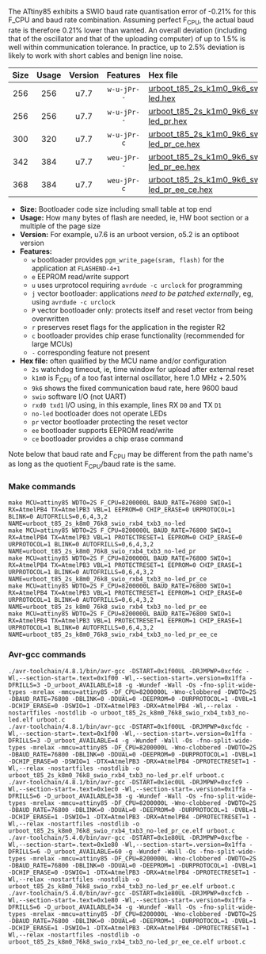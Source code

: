 The ATtiny85 exhibits a SWIO baud rate quantisation error of -0.21% for this F_CPU and baud rate combination. Assuming perfect F<sub>CPU</sub>, the actual baud rate is therefore 0.21% lower than wanted. An overall deviation (including that of the oscillator and that of the uploading computer) of up to 1.5% is well within communication tolerance. In practice, up to 2.5% deviation is likely to work with short cables and benign line noise.

|Size|Usage|Version|Features|Hex file|
|:-:|:-:|:-:|:-:|:--|
|256|256|u7.7|`w-u-jPr--`|[urboot_t85_2s_k1m0_9k6_swio_rxb4_txb3_no-led.hex](https://raw.githubusercontent.com/stefanrueger/urboot.hex/main/mcus/attiny85/watchdog_2_s/internal_oscillator_k%2B2.50%25/%2B1m000000_hz/%2B%2B%2B9k6_baud/swio_rxb4_txb3/no-led/urboot_t85_2s_k1m0_9k6_swio_rxb4_txb3_no-led.hex)|
|256|256|u7.7|`w-u-jPr--`|[urboot_t85_2s_k1m0_9k6_swio_rxb4_txb3_no-led_pr.hex](https://raw.githubusercontent.com/stefanrueger/urboot.hex/main/mcus/attiny85/watchdog_2_s/internal_oscillator_k%2B2.50%25/%2B1m000000_hz/%2B%2B%2B9k6_baud/swio_rxb4_txb3/no-led/urboot_t85_2s_k1m0_9k6_swio_rxb4_txb3_no-led_pr.hex)|
|300|320|u7.7|`w-u-jPr-c`|[urboot_t85_2s_k1m0_9k6_swio_rxb4_txb3_no-led_pr_ce.hex](https://raw.githubusercontent.com/stefanrueger/urboot.hex/main/mcus/attiny85/watchdog_2_s/internal_oscillator_k%2B2.50%25/%2B1m000000_hz/%2B%2B%2B9k6_baud/swio_rxb4_txb3/no-led/urboot_t85_2s_k1m0_9k6_swio_rxb4_txb3_no-led_pr_ce.hex)|
|342|384|u7.7|`weu-jPr--`|[urboot_t85_2s_k1m0_9k6_swio_rxb4_txb3_no-led_pr_ee.hex](https://raw.githubusercontent.com/stefanrueger/urboot.hex/main/mcus/attiny85/watchdog_2_s/internal_oscillator_k%2B2.50%25/%2B1m000000_hz/%2B%2B%2B9k6_baud/swio_rxb4_txb3/no-led/urboot_t85_2s_k1m0_9k6_swio_rxb4_txb3_no-led_pr_ee.hex)|
|368|384|u7.7|`weu-jPr-c`|[urboot_t85_2s_k1m0_9k6_swio_rxb4_txb3_no-led_pr_ee_ce.hex](https://raw.githubusercontent.com/stefanrueger/urboot.hex/main/mcus/attiny85/watchdog_2_s/internal_oscillator_k%2B2.50%25/%2B1m000000_hz/%2B%2B%2B9k6_baud/swio_rxb4_txb3/no-led/urboot_t85_2s_k1m0_9k6_swio_rxb4_txb3_no-led_pr_ee_ce.hex)|

- **Size:** Bootloader code size including small table at top end
- **Usage:** How many bytes of flash are needed, ie, HW boot section or a multiple of the page size
- **Version:** For example, u7.6 is an urboot version, o5.2 is an optiboot version
- **Features:**
  + `w` bootloader provides `pgm_write_page(sram, flash)` for the application at `FLASHEND-4+1`
  + `e` EEPROM read/write support
  + `u` uses urprotocol requiring `avrdude -c urclock` for programming
  + `j` vector bootloader: applications *need to be patched externally*, eg, using `avrdude -c urclock`
  + `P` vector bootloader only: protects itself and reset vector from being overwritten
  + `r` preserves reset flags for the application in the register R2
  + `c` bootloader provides chip erase functionality (recommended for large MCUs)
  + `-` corresponding feature not present
- **Hex file:** often qualified by the MCU name and/or configuration
  + `2s` watchdog timeout, ie, time window for upload after external reset
  + `k1m0` is F<sub>CPU</sub> of a too fast internal oscillator, here 1.0 MHz + 2.50%
  + `9k6` shows the fixed communication baud rate, here 9600 baud
  + `swio` software I/O (not UART)
  + `rxd0 txd1` I/O using, in this example, lines RX `D0` and TX `D1`
  + `no-led` bootloader does not operate LEDs
  + `pr` vector bootloader protecting the reset vector
  + `ee` bootloader supports EEPROM read/write
  + `ce` bootloader provides a chip erase command


Note below that baud rate and F<sub>CPU</sub> may be different from the path name's as long as the quotient F<sub>CPU</sub>/baud rate is the same.

### Make commands
```
make MCU=attiny85 WDTO=2S F_CPU=8200000L BAUD_RATE=76800 SWIO=1 RX=AtmelPB4 TX=AtmelPB3 VBL=1 EEPROM=0 CHIP_ERASE=0 URPROTOCOL=1 BLINK=0 AUTOFRILLS=0,6,4,3,2 NAME=urboot_t85_2s_k8m0_76k8_swio_rxb4_txb3_no-led
make MCU=attiny85 WDTO=2S F_CPU=8200000L BAUD_RATE=76800 SWIO=1 RX=AtmelPB4 TX=AtmelPB3 VBL=1 PROTECTRESET=1 EEPROM=0 CHIP_ERASE=0 URPROTOCOL=1 BLINK=0 AUTOFRILLS=0,6,4,3,2 NAME=urboot_t85_2s_k8m0_76k8_swio_rxb4_txb3_no-led_pr
make MCU=attiny85 WDTO=2S F_CPU=8200000L BAUD_RATE=76800 SWIO=1 RX=AtmelPB4 TX=AtmelPB3 VBL=1 PROTECTRESET=1 EEPROM=0 CHIP_ERASE=1 URPROTOCOL=1 BLINK=0 AUTOFRILLS=0,6,4,3,2 NAME=urboot_t85_2s_k8m0_76k8_swio_rxb4_txb3_no-led_pr_ce
make MCU=attiny85 WDTO=2S F_CPU=8200000L BAUD_RATE=76800 SWIO=1 RX=AtmelPB4 TX=AtmelPB3 VBL=1 PROTECTRESET=1 EEPROM=1 CHIP_ERASE=0 URPROTOCOL=1 BLINK=0 AUTOFRILLS=0,6,4,3,2 NAME=urboot_t85_2s_k8m0_76k8_swio_rxb4_txb3_no-led_pr_ee
make MCU=attiny85 WDTO=2S F_CPU=8200000L BAUD_RATE=76800 SWIO=1 RX=AtmelPB4 TX=AtmelPB3 VBL=1 PROTECTRESET=1 EEPROM=1 CHIP_ERASE=1 URPROTOCOL=1 BLINK=0 AUTOFRILLS=0,6,4,3,2 NAME=urboot_t85_2s_k8m0_76k8_swio_rxb4_txb3_no-led_pr_ee_ce
```

### Avr-gcc commands
```
./avr-toolchain/4.8.1/bin/avr-gcc -DSTART=0x1f00UL -DRJMPWP=0xcfdc -Wl,--section-start=.text=0x1f00 -Wl,--section-start=.version=0x1ffa -DFRILLS=3 -D_urboot_AVAILABLE=18 -g -Wundef -Wall -Os -fno-split-wide-types -mrelax -mmcu=attiny85 -DF_CPU=8200000L -Wno-clobbered -DWDTO=2S -DBAUD_RATE=76800 -DBLINK=0 -DDUAL=0 -DEEPROM=0 -DURPROTOCOL=1 -DVBL=1 -DCHIP_ERASE=0 -DSWIO=1 -DTX=AtmelPB3 -DRX=AtmelPB4 -Wl,--relax -nostartfiles -nostdlib -o urboot_t85_2s_k8m0_76k8_swio_rxb4_txb3_no-led.elf urboot.c
./avr-toolchain/4.8.1/bin/avr-gcc -DSTART=0x1f00UL -DRJMPWP=0xcfdc -Wl,--section-start=.text=0x1f00 -Wl,--section-start=.version=0x1ffa -DFRILLS=3 -D_urboot_AVAILABLE=4 -g -Wundef -Wall -Os -fno-split-wide-types -mrelax -mmcu=attiny85 -DF_CPU=8200000L -Wno-clobbered -DWDTO=2S -DBAUD_RATE=76800 -DBLINK=0 -DDUAL=0 -DEEPROM=0 -DURPROTOCOL=1 -DVBL=1 -DCHIP_ERASE=0 -DSWIO=1 -DTX=AtmelPB3 -DRX=AtmelPB4 -DPROTECTRESET=1 -Wl,--relax -nostartfiles -nostdlib -o urboot_t85_2s_k8m0_76k8_swio_rxb4_txb3_no-led_pr.elf urboot.c
./avr-toolchain/4.8.1/bin/avr-gcc -DSTART=0x1ec0UL -DRJMPWP=0xcfc9 -Wl,--section-start=.text=0x1ec0 -Wl,--section-start=.version=0x1ffa -DFRILLS=6 -D_urboot_AVAILABLE=38 -g -Wundef -Wall -Os -fno-split-wide-types -mrelax -mmcu=attiny85 -DF_CPU=8200000L -Wno-clobbered -DWDTO=2S -DBAUD_RATE=76800 -DBLINK=0 -DDUAL=0 -DEEPROM=0 -DURPROTOCOL=1 -DVBL=1 -DCHIP_ERASE=1 -DSWIO=1 -DTX=AtmelPB3 -DRX=AtmelPB4 -DPROTECTRESET=1 -Wl,--relax -nostartfiles -nostdlib -o urboot_t85_2s_k8m0_76k8_swio_rxb4_txb3_no-led_pr_ce.elf urboot.c
./avr-toolchain/5.4.0/bin/avr-gcc -DSTART=0x1e80UL -DRJMPWP=0xcfbe -Wl,--section-start=.text=0x1e80 -Wl,--section-start=.version=0x1ffa -DFRILLS=6 -D_urboot_AVAILABLE=60 -g -Wundef -Wall -Os -fno-split-wide-types -mrelax -mmcu=attiny85 -DF_CPU=8200000L -Wno-clobbered -DWDTO=2S -DBAUD_RATE=76800 -DBLINK=0 -DDUAL=0 -DEEPROM=1 -DURPROTOCOL=1 -DVBL=1 -DCHIP_ERASE=0 -DSWIO=1 -DTX=AtmelPB3 -DRX=AtmelPB4 -DPROTECTRESET=1 -Wl,--relax -nostartfiles -nostdlib -o urboot_t85_2s_k8m0_76k8_swio_rxb4_txb3_no-led_pr_ee.elf urboot.c
./avr-toolchain/5.4.0/bin/avr-gcc -DSTART=0x1e80UL -DRJMPWP=0xcfcb -Wl,--section-start=.text=0x1e80 -Wl,--section-start=.version=0x1ffa -DFRILLS=6 -D_urboot_AVAILABLE=34 -g -Wundef -Wall -Os -fno-split-wide-types -mrelax -mmcu=attiny85 -DF_CPU=8200000L -Wno-clobbered -DWDTO=2S -DBAUD_RATE=76800 -DBLINK=0 -DDUAL=0 -DEEPROM=1 -DURPROTOCOL=1 -DVBL=1 -DCHIP_ERASE=1 -DSWIO=1 -DTX=AtmelPB3 -DRX=AtmelPB4 -DPROTECTRESET=1 -Wl,--relax -nostartfiles -nostdlib -o urboot_t85_2s_k8m0_76k8_swio_rxb4_txb3_no-led_pr_ee_ce.elf urboot.c
```

